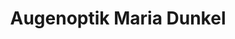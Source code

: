 ---
title: "Augenoptik Maria Dunkel"
url: /adorf-vogtland/augenoptik-maria-dunkel/
shop: Optiker
---